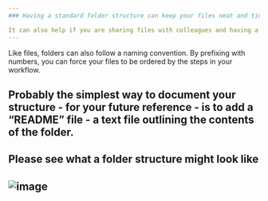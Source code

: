 ```yaml
---
### Having a standard folder structure can keep your files neat and tidy and save you time looking for data.  

It can also help if you are sharing files with colleagues and having a standard place to put working data and documentation.
---
```

Like files, folders can also follow a naming convention. By prefixing with numbers, you can force your files to be ordered by the steps in your workflow. 

Probably the simplest way to document your structure - for your future reference - is to add a “README” file - a text file outlining the contents of the folder. 
---
Please see what a folder structure might look like
---
![image](https://github.com/guereslib/Reproducible-Research-Things/raw/master/images/folderstructure.jpg)
---

